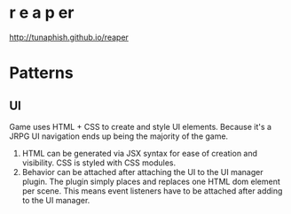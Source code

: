 # r e a p er

http://tunaphish.github.io/reaper


# Patterns

## UI 
Game uses HTML + CSS to create and style UI elements. Because it's a JRPG UI navigation ends up being the majority of the game. 

1. HTML can be generated via JSX syntax for ease of creation and visibility. CSS is styled with CSS modules. 
2. Behavior can be attached after attaching the UI to the UI manager plugin. The plugin simply places and replaces one HTML dom element per scene. This means event listeners have to be attached after adding to the UI manager.  